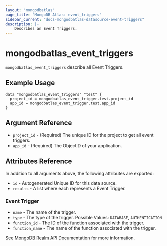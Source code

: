 ```yaml
---
layout: "mongodbatlas"
page_title: "MongoDB Atlas: event_triggers"
sidebar_current: "docs-mongodbatlas-datasource-event-triggers"
description: |-
    Describes an Event Triggers.
---
```


# mongodbatlas_event_triggers

`mongodbatlas_event_triggers` describe all Event Triggers.

## Example Usage

```hcl
data "mongodbatlas_event_triggers" "test" {
  project_id = mongodbatlas_event_trigger.test.project_id
  app_id = mongodbatlas_event_trigger.test.app_id
}
```

## Argument Reference

* `project_id` - (Required) The unique ID for the project to get all event triggers.
* `app_id` - (Required) The ObjectID of your application.

## Attributes Reference

In addition to all arguments above, the following attributes are exported:

* `id` - Autogenerated Unique ID for this data source.
* `results` - A list where each represents a Event Trigger.


### Event Trigger

* `name` - The name of the trigger.
* `type` - The type of the trigger. Possible Values: `DATABASE`, `AUTHENTICATION`
* `function_id` - The ID of the function associated with the trigger.
* `function_name` - The name of the function associated with the trigger.

See [MongoDB Realm API](https://docs.mongodb.com/realm/admin/api/v3/#get-/groups/%7Bgroupid%7D/apps/%7Bappid%7D/triggers) Documentation for more information.